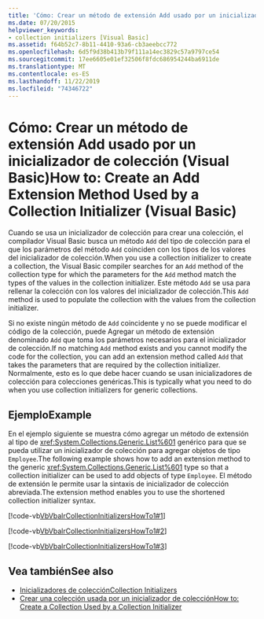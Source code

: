```yaml
---
title: 'Cómo: Crear un método de extensión Add usado por un inicializador de colección'
ms.date: 07/20/2015
helpviewer_keywords:
- collection initializers [Visual Basic]
ms.assetid: f64b52c7-8b11-4410-93a6-cb3aeebcc772
ms.openlocfilehash: 6d5f9d38b413b79f111a14ec3829c57a9797ce54
ms.sourcegitcommit: 17ee6605e01ef32506f8fdc686954244ba6911de
ms.translationtype: MT
ms.contentlocale: es-ES
ms.lasthandoff: 11/22/2019
ms.locfileid: "74346722"
---
```

# <a name="how-to-create-an-add-extension-method-used-by-a-collection-initializer-visual-basic"></a><span data-ttu-id="cb512-102">Cómo: Crear un método de extensión Add usado por un inicializador de colección (Visual Basic)</span><span class="sxs-lookup"><span data-stu-id="cb512-102">How to: Create an Add Extension Method Used by a Collection Initializer (Visual Basic)</span></span>
<span data-ttu-id="cb512-103">Cuando se usa un inicializador de colección para crear una colección, el compilador Visual Basic busca un método `Add` del tipo de colección para el que los parámetros del método `Add` coinciden con los tipos de los valores del inicializador de colección.</span><span class="sxs-lookup"><span data-stu-id="cb512-103">When you use a collection initializer to create a collection, the Visual Basic compiler searches for an `Add` method of the collection type for which the parameters for the `Add` method match the types of the values in the collection initializer.</span></span> <span data-ttu-id="cb512-104">Este método `Add` se usa para rellenar la colección con los valores del inicializador de colección.</span><span class="sxs-lookup"><span data-stu-id="cb512-104">This `Add` method is used to populate the collection with the values from the collection initializer.</span></span>  
  
 <span data-ttu-id="cb512-105">Si no existe ningún método de `Add` coincidente y no se puede modificar el código de la colección, puede Agregar un método de extensión denominado `Add` que toma los parámetros necesarios para el inicializador de colección.</span><span class="sxs-lookup"><span data-stu-id="cb512-105">If no matching `Add` method exists and you cannot modify the code for the collection, you can add an extension method called `Add` that takes the parameters that are required by the collection initializer.</span></span> <span data-ttu-id="cb512-106">Normalmente, esto es lo que debe hacer cuando se usan inicializadores de colección para colecciones genéricas.</span><span class="sxs-lookup"><span data-stu-id="cb512-106">This is typically what you need to do when you use collection initializers for generic collections.</span></span>  
  
## <a name="example"></a><span data-ttu-id="cb512-107">Ejemplo</span><span class="sxs-lookup"><span data-stu-id="cb512-107">Example</span></span>  
 <span data-ttu-id="cb512-108">En el ejemplo siguiente se muestra cómo agregar un método de extensión al tipo de <xref:System.Collections.Generic.List%601> genérico para que se pueda utilizar un inicializador de colección para agregar objetos de tipo `Employee`.</span><span class="sxs-lookup"><span data-stu-id="cb512-108">The following example shows how to add an extension method to the generic <xref:System.Collections.Generic.List%601> type so that a collection initializer can be used to add objects of type `Employee`.</span></span> <span data-ttu-id="cb512-109">El método de extensión le permite usar la sintaxis de inicializador de colección abreviada.</span><span class="sxs-lookup"><span data-stu-id="cb512-109">The extension method enables you to use the shortened collection initializer syntax.</span></span>  
  
 [!code-vb[VbVbalrCollectionInitializersHowTo1#1](~/samples/snippets/visualbasic/VS_Snippets_VBCSharp/VbVbalrCollectionInitializersHowTo1/VB/Module1.vb#1)]  
  
 [!code-vb[VbVbalrCollectionInitializersHowTo1#2](~/samples/snippets/visualbasic/VS_Snippets_VBCSharp/VbVbalrCollectionInitializersHowTo1/VB/Module1.vb#2)]  
  
 [!code-vb[VbVbalrCollectionInitializersHowTo1#3](~/samples/snippets/visualbasic/VS_Snippets_VBCSharp/VbVbalrCollectionInitializersHowTo1/VB/Module1.vb#3)]  
  
## <a name="see-also"></a><span data-ttu-id="cb512-110">Vea también</span><span class="sxs-lookup"><span data-stu-id="cb512-110">See also</span></span>

- [<span data-ttu-id="cb512-111">Inicializadores de colección</span><span class="sxs-lookup"><span data-stu-id="cb512-111">Collection Initializers</span></span>](../../../../visual-basic/programming-guide/language-features/collection-initializers/index.md)
- [<span data-ttu-id="cb512-112">Crear una colección usada por un inicializador de colección</span><span class="sxs-lookup"><span data-stu-id="cb512-112">How to: Create a Collection Used by a Collection Initializer</span></span>](../../../../visual-basic/programming-guide/language-features/collection-initializers/how-to-create-a-collection-used-by-a-collection-initializer.md)

